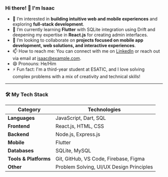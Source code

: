 ### Hi there! 👋 I'm Isaac

- 👀 I’m interested in **building intuitive web and mobile experiences** and exploring **full-stack development**.
- 🌱 I’m currently learning **Flutter** with SQLite integration using Drift and deepening my expertise in **React.js** for creating admin interfaces.
- 💞️ I’m looking to collaborate on **projects focused on mobile app development, web solutions, and interactive experiences**.
- 📫 How to reach me: You can connect with me on [LinkedIn](https://www.linkedin.com/) or reach out via email at isaac@example.com.
- 😄 Pronouns: He/Him
- ⚡ Fun fact: I'm a third-year student at ESATIC, and I love solving complex problems with a mix of creativity and technical skills!

---

### 🛠️ My Tech Stack

| **Category**         | **Technologies**                           |
|----------------------|--------------------------------------------|
| **Languages**        | JavaScript, Dart, SQL                      |
| **Frontend**         | React.js, HTML, CSS                        |
| **Backend**          | Node.js, Express.js                        |
| **Mobile**           | Flutter                                   |
| **Databases**        | SQLite, MySQL                             |
| **Tools & Platforms**| Git, GitHub, VS Code, Firebase, Figma     |
| **Other**            | Problem Solving, UI/UX Design Principles  |

<!---
Z-Isaac08/Z-Isaac08 is a ✨ special ✨ repository because its `README.md` (this file) appears on your GitHub profile.
You can click the Preview link to take a look at your changes.
--->
